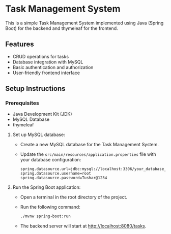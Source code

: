 # Task Management System

This is a simple Task Management System implemented using Java (Spring Boot) for the backend and thymeleaf for the frontend.

## Features

- CRUD operations for tasks
- Database integration with MySQL
- Basic authentication and authorization
- User-friendly frontend interface

## Setup Instructions

### Prerequisites

- Java Development Kit (JDK)
- MySQL Database
- thymeleaf

1. Set up MySQL database:
   - Create a new MySQL database for the Task Management System.
   - Update the `src/main/resources/application.properties` file with your database configuration:

     ```properties
     spring.datasource.url=jdbc:mysql://localhost:3306/your_database_name
     spring.datasource.username=root
     spring.datasource.password=Tushar@1234
     ```

2. Run the Spring Boot application:
   - Open a terminal in the root directory of the project.
   - Run the following command:

     ```bash
     ./mvnw spring-boot:run
     ```

   - The backend server will start at [http://localhost:8080/tasks](http://localhost:8080/tasks).
